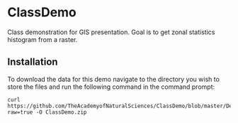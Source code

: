 # ClassDemo
Class demonstration for GIS presentation. Goal is to get zonal statistics histogram from a raster.

## Installation

To download the data for this demo navigate to the directory you wish to store the files and run the following command in the command prompt:

```
curl https://github.com/TheAcademyofNaturalSciences/ClassDemo/blob/master/DemoData.zip?raw=true -O ClassDemo.zip
```
